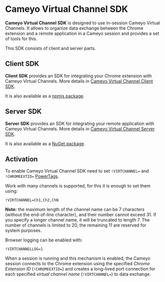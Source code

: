 # Cameyo Virtual Channel SDK

**Cameyo Virtual Channel SDK** is designed to use in-session Cameyo Virtual Channels. It allows to organize data exchange between the Chrome extension and a remote application in a Cameyo session and provides a set of tools for this.

This SDK consists of client and server parts.

## Client SDK
**Client SDK** provides an SDK for integrating your Chrome extension with Cameyo Virtual Channels. More details in [Cameyo Virtual Channel Client SDK](client/README.md).

It is also available as a [npmjs package](https://www.npmjs.com/package/cameyo-virtual-channel-sdk).

## Server SDK
**Server SDK** provides an SDK for integrating your remote application with Cameyo Virtual Channels. More details in [Cameyo Virtual Channel Server SDK](server/README.md).

It is also available as a [NuGet package](https://www.nuget.org/packages/VirtualChannelSDK).

## Activation
To enable Cameyo Virtual Channel SDK need to set `!VIRTCHANNEL=` and `!CHROMEEXTID=` [PowerTags](https://helpcenter.cameyo.com/support/solutions/articles/80000254678-power-tags).

Work with many channels is supported, for this it is enough to set them using:
```
!VIRTCHANNEL=Ch1,Ch2,ChN
```

**Note:** the maximum length of the channel name can be 7 characters (without the end-of-line character), and their number cannot exceed 31. If you specify a longer channel name, it will be truncated to length 7. The number of channels is limited to 20, the remaining 11 are reserved for system purposes.

Browser logging can be enabled with:
```
!VIRTCHANNELLOG=1
```

When a session is running and this mechanism is enabled, the Cameyo session connects to the Chrome extension using the specified *Chrome Extension ID* (`!CHROMEEXTID=`) and creates a long-lived port connection for each specified *virtual channel name* (`!VIRTCHANNEL=`) to data exchange.